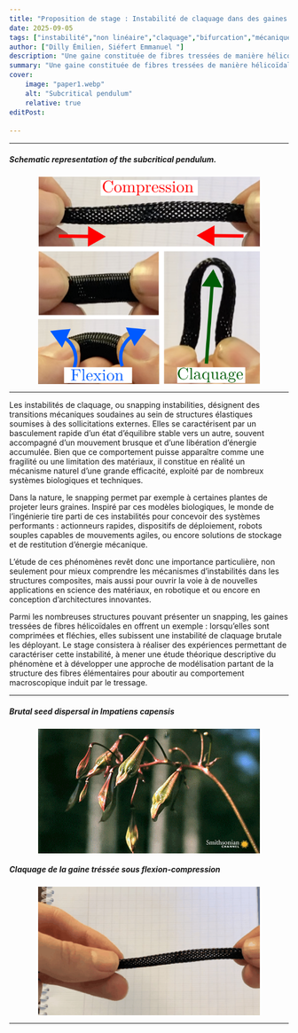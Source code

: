 ```yaml
---
title: "Proposition de stage : Instabilité de claquage dans des gaines tressées" 
date: 2025-09-05
tags: ["instabilité","non linéaire","claquage","bifurcation","mécanique","architecturé", "tiges", "flexion"]
author: ["Dilly Émilien, Siéfert Emmanuel "]
description: "Une gaine constituée de fibres tressées de manière hélicoïdale peut être comprimée longitudinalement. Lors de cette compression, elle reste droite tout en voyant son diamètre augmenter. Si la tige ainsi obtenue est fléchie, il existe une rotation critique de ses extrémités au-delà de laquelle elle claque soudainement, provoquant un déploiement brusque accompagné d’une diminution de son rayon. Le stage consistera à réaliser des expériences permettant de caractériser cette instabilité, à mener une étude théorique descriptive du phénomène et à développer une approche de modélisation partant de la structure des fibres élémentaires pour aboutir au comportement macroscopique induit par le tressage.  " 
summary: "Une gaine constituée de fibres tressées de manière hélicoïdale peut être comprimée longitudinalement. Lors de cette compression, elle reste droite tout en voyant son diamètre augmenter. Si la tige ainsi obtenue est fléchie, il existe une rotation critique de ses extrémités au-delà de laquelle elle claque soudainement, provoquant un déploiement brusque accompagné d’une diminution de son rayon. Le stage consistera à réaliser des expériences permettant de caractériser cette instabilité, à mener une étude théorique descriptive du phénomène et à développer une approche de modélisation partant de la structure des fibres élémentaires pour aboutir au comportement macroscopique induit par le tressage.  " 
cover:
    image: "paper1.webp"
    alt: "Subcritical pendulum"
    relative: true
editPost:

---
```


---

##### Schematic representation of the subcritical pendulum. 

<div style="display: flex; justify-content: center;">
  <img src="paper1_1.webp" alt="Paper 2" width="400">
</div>

---

Les instabilités de claquage, ou snapping instabilities, désignent des transitions mécaniques soudaines au sein de structures élastiques soumises à des sollicitations externes. Elles se caractérisent par un basculement rapide d’un état d’équilibre stable vers un autre, souvent accompagné d’un mouvement brusque et d’une libération d’énergie accumulée. Bien que ce comportement puisse apparaître comme une fragilité ou une limitation des matériaux, il constitue en réalité un mécanisme naturel d’une grande efficacité, exploité par de nombreux systèmes biologiques et techniques.

Dans la nature, le snapping permet par exemple à certaines plantes de projeter leurs graines. Inspiré par ces modèles biologiques, le monde de l’ingénierie tire parti de ces instabilités pour concevoir des systèmes performants : actionneurs rapides, dispositifs de déploiement, robots souples capables de mouvements agiles, ou encore solutions de stockage et de restitution d’énergie mécanique.


L’étude de ces phénomènes revêt donc une importance particulière, non seulement pour mieux comprendre les mécanismes d’instabilités dans les structures  composites, mais aussi pour ouvrir la voie à de nouvelles applications en science des matériaux, en robotique et ou encore en conception d’architectures innovantes.

Parmi les nombreuses structures pouvant présenter un snapping, les gaines tressées de fibres hélicoïdales en offrent un exemple : lorsqu’elles sont comprimées et fléchies, elles subissent une instabilité de claquage brutale les déployant. Le stage consistera à réaliser des expériences permettant de caractériser cette instabilité, à mener une étude théorique descriptive du phénomène et à développer une approche de modélisation partant de la structure des fibres élémentaires pour aboutir au comportement macroscopique induit par le tressage. 





---


##### Brutal seed dispersal in *Impatiens capensis*


<div style="display: flex; justify-content: center;">
  <img src="gifs/seed-dispersal-smithsonian-explosion-plants.gif" alt="Experiments GIF" width="400">
</div>

##### Claquage de la gaine tréssée sous flexion-compression


<div style="display: flex; justify-content: center;">
  <img src="gifs/cropped_video.gif" alt="Experiments GIF" width="400">
</div>


---

